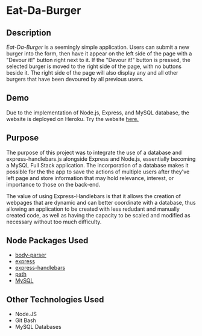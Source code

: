 # Eat-Da-Burger 

## Description

*Eat-Da-Burger* is a seemingly simple application. Users can submit a new burger into the form, then have it appear on the left side of the page with a "Devour it!" button right next to it. If the "Devour it!" button is pressed, the selected burger is moved to the right side of the page, with no buttons beside it. The right side of the page will also display any and all other burgers that have been devoured by all previous users. 

## Demo

Due to the implementation of Node.js, Express, and MySQL database, the website is deployed on Heroku. Try the website [here.](https://sleepy-fortress-91819.herokuapp.com/)

## Purpose

The purpose of this project was to integrate the use of a database and express-handlebars.js alongside Express and Node.js, essentially becoming a MySQL Full Stack application. The incorporation of a database makes it possible for the the app to save the actions of multiple users after they've left page and store information that may hold relevance, interest, or importance to those on the back-end. 

The value of using Express-Handlebars is that it allows the creation of webpages that are dynamic and can better coordinate with a database, thus allowing an application to be created with less redudant and manually created code, as well as having the capacity to be scaled and modified as necessary without too much difficulty.

## Node Packages Used

* [body-parser](https://www.npmjs.com/package/body-parser)
* [express](https://www.npmjs.com/package/express)
* [express-handlebars](https://www.npmjs.com/package/express-handlebars)
* [path](https://www.npmjs.com/package/path)
* [MySQL](https://www.npmjs.com/package/mysql)

## Other Technologies Used

* Node.JS
* Git Bash
* MySQL Databases
